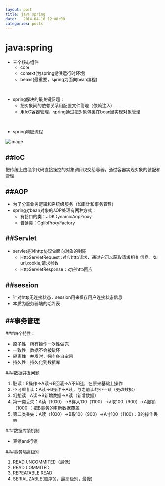 ```yaml
---
layout: post
title: java spring
date:   2014-04-16 12:00:00
categories: posts
---
```

java:spring
===
+ 三个核心组件
	+ core
	+ context(为spring提供运行时环境)
	+ beans(最重要，spring为面向bean编程)


<br/>

+ spring解决的最关键问题：
 	+ 把对象间的依赖关系用配置文件管理（依赖注入）
 	+ 用IoC容器管理，spring通过把对象包裹在bean里实现对象管理

<br/>

+ spring响应流程

![image](http://img.blog.csdn.net/20130921205445062?watermark/2/text/aHR0cDovL2Jsb2cuY3Nkbi5uZXQvQmFwbGU=/font/5a6L5L2T/fontsize/400/fill/I0JBQkFCMA==/dissolve/70/gravity/SouthEast)
 	

##IoC
---
把传统上由程序代码直接操控的对象调用权交给容器，通过容器实现对象的装配和管理

##AOP
---
+ 为了分离业务逻辑和系统级服务（如审计和事务管理）
+ spring对bean对象的AOP处理有两种方式：
	+ 有接口的类：JDKDynamicAopProxy
	+ 普通类：CglibProxyFactory


##Servlet
---
+ servlet是对http协议做面向对象的封装
	+ HttpServletRequest :对应http请求，通过它可以获取请求相关	信息，如url,cookie,请求参数
	+ HttpServletResponse：对应http回应


##session
---
+ 针对http无连接状态，session用来保存用户连接状态信息
+ 本质为服务器端的哈希表

##事务管理
---
###四个特性：
+ 原子性：所有操作一次性做完
+ 一致性：数据不会被破坏
+ 隔离性：并发时，拥有各自空间
+ 持久性：持久化到数据库

###数据并发问题
1. 脏读：B操作->A读->B回滚->A不知道，在原来基础上操作
2. 不可重复读：A读->B操作->A读，与之前读的不一致（更改数据）
3. 幻想读：A读->B新增数据->A读（新增数据）
4. 第一类丢失：A读（1000）->B存入100（1100）->A取100（900）->A撤销（1000）：把B事务的更新数据覆盖
5. 第二类丢失：A读（1000）->B取100（900）->A寸100（1100）：B的操作丢失

###数据库锁机制
+ 表锁and行锁

###事务隔离级别
1. READ UNCOMMITED（最低）
2. READ COMMITED
3. REPEATABLE READ
4. SERIALIZABLE(顺序的，最高级别，最慢)




